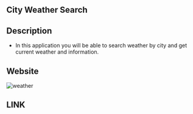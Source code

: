 ## City Weather Search


## Description
- In this application you will be able to search weather by city and get current weather and information.

## Website 

![weather](https://user-images.githubusercontent.com/107505768/186328355-672cf3d6-8c9c-40fe-898e-7528af9cc45a.PNG)

## LINK


